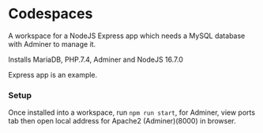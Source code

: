 # Codespaces

A workspace for a NodeJS Express app which needs a MySQL database with Adminer to manage it.

Installs MariaDB, PHP.7.4, Adminer and NodeJS 16.7.0

Express app is an example.

### Setup

Once installed into a workspace, run `npm run start`, for Adminer, view ports tab then open local address for Apache2 (Adminer)(8000) in browser.

